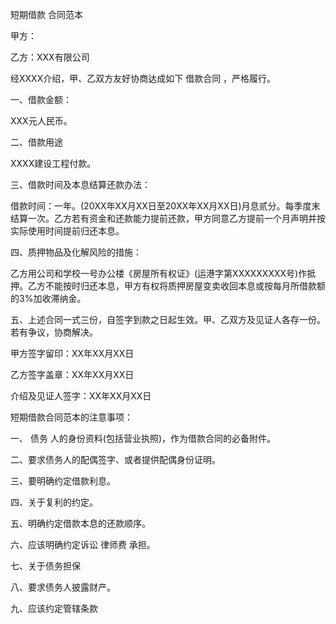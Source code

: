 
 


短期借款
合同范本



甲方：


乙方：XXX有限公司


经XXXX介绍，甲、乙双方友好协商达成如下
借款合同
，严格履行。


一、借款金额：


XXX元人民币。


二、借款用途


XXXX建设工程付款。


三、借款时间及本息结算还款办法：


借款时间：一年。(20XX年XX月XX日至20XX年XX月XX日)月息贰分。每季度末结算一次。乙方若有资金和还款能力提前还款，甲方同意乙方提前一个月声明并按实际使用时间提前归还本息。


四、质押物品及化解风险的措施：


乙方用公司和学校一号办公楼《房屋所有权证》(运港字第XXXXXXXXX号)作抵押。乙方不能按时归还本息，甲方有权将质押房屋变卖收回本息或按每月所借款额的3%加收滞纳金。


五、上述合同一式三份，自签字到款之日起生效。甲、乙双方及见证人各存一份。若有争议，协商解决。


甲方签字留印：XX年XX月XX日


乙方签字盖章：XX年XX月XX日


介绍及见证人签字：XX年XX月XX日


短期借款合同范本的注意事项：


一、
债务
人的身份资料(包括营业执照)，作为借款合同的必备附件。


二、要求债务人的配偶签字、或者提供配偶身份证明。


三、要明确约定借款利息。


四、关于复利的约定。


五、明确约定借款本息的还款顺序。


六、应该明确约定诉讼
律师费
承担。


七、关于债务担保


八、要求债务人披露财产。


九、应该约定管辖条款
 


 

 
 
 
 
 
  


  
 

  


  


  
 
 
 
 

